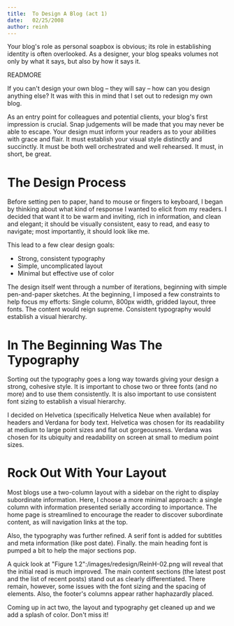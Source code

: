 ```yaml
---
title:  To Design A Blog (act 1)
date:   02/25/2008
author: reinh
---
```


Your blog's role as personal soapbox is obvious; its role in establishing
identity is often overlooked. As a designer, your blog speaks volumes not only
by what it says, but also by how it says it.

READMORE

If you can't design your own blog &ndash; they will say &ndash; how can you
design anything else? It was with this in mind that I set out to redesign my
own blog.

As an entry point for colleagues and potential clients, your blog's first
impression is crucial. Snap judgements will be made that you may never be able
to escape. Your design must inform your readers as to your abilities with grace
and flair. It must establish your visual style distinctly and succinctly. It
must be both well orchestrated and well rehearsed. It must, in short, be great.

# The Design Process

Before setting pen to paper, hand to mouse or fingers to keyboard, I began by
thinking about what kind of response I wanted to elicit from my readers. I
decided that want it to be warm and inviting, rich in information, and clean
and elegant; it should be visually consistent, easy to read, and easy to
navigate; most importantly, it should look like me.

This lead to a few clear design goals:

* Strong, consistent typography
* Simple, uncomplicated layout
* Minimal but effective use of color

The design itself went through a number of iterations, beginning with simple
pen-and-paper sketches. At the beginning, I imposed a few constraints to help
focus my efforts: Single column, 800px width, gridded layout, three fonts. The
content would reign supreme. Consistent typography would establish a visual
hierarchy.

# In The Beginning Was The Typography

Sorting out the typography goes a long way towards giving your design a strong,
cohesive style. It is important to chose two or three fonts (and no more) and
to use them consistently. It is also important to use consistent font sizing to
establish a visual hierarchy.

I decided on Helvetica (specifically Helvetica Neue when available) for headers
and Verdana for body text. Helvetica was chosen for its readability at medium
to large point sizes and flat out gorgeousness. Verdana was chosen for its
ubiquity and readability on screen at small to medium point sizes.

# Rock Out With Your Layout

Most blogs use a two-column layout with a sidebar on the right to display
subordinate information. Here, I choose a more minimal approach: a single
column with information presented serially according to importance. The home
page is streamlined to encourage the reader to discover subordinate content, as
will navigation links at the top.

Also, the typography was further refined. A serif font is added for subtitles
and meta information (like post date). Finally. the main heading font is pumped
a bit to help the major sections pop.

A quick look at "Figure 1.2":/images/redesign/ReinH-02.png will reveal that the
initial read is much improved. The main content sections (the latest post and
the list of recent posts) stand out as clearly differentiated. There remain,
however, some issues with the font sizing and the spacing of elements. Also,
the footer's columns appear rather haphazardly placed.

Coming up in act two, the layout and typography get cleaned up and we add a
splash of color. Don't miss it!
